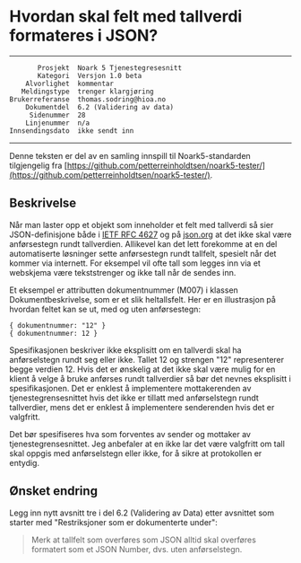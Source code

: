 Hvordan skal felt med tallverdi formateres i JSON?
==================================================

 ------------------  ---------------------------------
           Prosjekt  Noark 5 Tjenestegresesnitt
           Kategori  Versjon 1.0 beta
        Alvorlighet  kommentar
       Meldingstype  trenger klargjøring
    Brukerreferanse  thomas.sodring@hioa.no
        Dokumentdel  6.2 (Validering av data)
         Sidenummer  28
        Linjenummer  n/a
    Innsendingsdato  ikke sendt inn
 ------------------  ---------------------------------

Denne teksten er del av en samling innspill til Noark5-standarden
tilgjengelig fra
[https://github.com/petterreinholdtsen/noark5-tester/](https://github.com/petterreinholdtsen/noark5-tester/).

Beskrivelse
-----------

Når man laster opp et objekt som inneholder et felt med tallverdi så
sier JSON-definisjone både i [IETF RFC
4627](https://www.ietf.org/rfc/rfc4627.txt) og på
[json.org](http://www.json.org/) at det ikke skal være anførsestegn
rundt tallverdien.  Allikevel kan det lett forekomme at en del
automatiserte løsninger sette anførsestegn rundt tallfelt, spesielt
når det kommer via internett.  For eksempel vil ofte tall som legges
inn via et webskjema være tekststrenger og ikke tall når de sendes
inn.

Et eksempel er attributten dokumentnummer (M007) i klassen
Dokumentbeskrivelse, som er et slik heltallsfelt.  Her er en
illustrasjon på hvordan feltet kan se ut, med og uten anførsestegn:

```
{ dokumentnummer: "12" }
{ dokumentnummer: 12 }
```

Spesifikasjonen beskriver ikke eksplisitt om en tallverdi skal ha
anførselstegn rundt seg eller ikke.  Tallet 12 og strengen "12"
representerer begge verdien 12. Hvis det er ønskelig at det ikke skal
være mulig for en klient å velge å bruke anførses rundt tallverdier så bør
det nevnes eksplisitt i spesifikasjonen.  Det er enklest å
implementere mottakerenden av tjenestegrensesnittet hvis det ikke er
tillatt med anførselstegn rundt tallverdier, mens det er enklest å
implementere senderenden hvis det er valgfritt.

Det bør spesifiseres hva som forventes av sender og mottaker av
tjenestegrensesnittet.  Jeg anbefaler at en ikke lar det være
valgfritt om tall skal oppgis med anførselstegn eller ikke, for å
sikre at protokollen er entydig.

Ønsket endring
--------------

Legg inn nytt avsnitt tre i del 6.2 (Validering av Data) etter
avsnittet som starter med "Restriksjoner som er dokumenterte under":

> Merk at tallfelt som overføres som JSON alltid skal overføres
> formatert som et JSON Number, dvs. uten anførselstegn.
